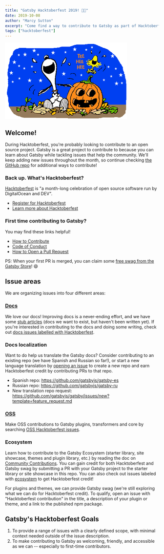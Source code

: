 ```yaml
---
title: "Gatsby Hacktoberfest 2019! 🎃👻"
date: 2019-10-08
author: "Marcy Sutton"
excerpt: "Come find a way to contribute to Gatsby as part of Hacktoberfest 2019, we'll be adding new issues all throughout the month"
tags: ["hacktoberfest"]
---
```


![Halloween with Snoopy](./snoopy-hacktoberfest.png)

## Welcome!

During Hacktoberfest, you're probably looking to contribute to an open source project. Gatsby is a great project to contribute to because you can learn about Gatsby while tackling issues that help the community. We'll keep adding new issues throughout the month, so continue checking [the GitHub repo](https://github.com/gatsbyjs/gatsby/issues) for additional ways to contribute!

### Back up. What's Hacktoberfest?

[Hacktoberfest](https://hacktoberfest.digitalocean.com/) is "a month-long celebration of open source software run by DigitalOcean and DEV".

- [Register for Hacktoberfest](https://hacktoberfest.digitalocean.com/)
- [Learn more about Hacktoberfest](https://hacktoberfest.digitalocean.com/faq)

### First time contributing to Gatsby?

You may find these links helpful!

- [How to Contribute](https://www.gatsbyjs.org/docs/how-to-contribute/)
- [Code of Conduct](https://www.gatsbyjs.org/contributing/code-of-conduct/)
- [How to Open a Pull Request](https://www.gatsbyjs.org/contributing/how-to-open-a-pull-request/)

PS: When your first PR is merged, you can claim some [free swag from the Gatsby Store](https://www.gatsbyjs.org/docs/contributor-swag/)! 😄

## Issue areas

We are organizing issues into four different areas:

### [Docs][docs-filter]

We love our docs! Improving docs is a never-ending effort, and we have some [stub articles](https://www.gatsbyjs.org/contributing/stub-list/) (docs we want to exist, but haven't been written yet). If you're interested in contributing to the docs and doing some writing, check out [docs issues labelled with Hacktoberfest][docs-filter].

[docs-filter]: https://github.com/gatsbyjs/gatsby/issues?utf8=%E2%9C%93&q=is%3Aissue+is%3Aopen+label%3A%22Hacktoberfest%22+label%3A%22type%3A+documentation%22

### Docs localization

Want to do help us translate the Gatsby docs? Consider contributing to an existing repo (we have Spanish and Russian so far!), or start a new language translation by [opening an issue](https://www.gatsbyjs.org/contributing/how-to-file-an-issue/) to create a new repo and earn Hacktoberfest credit by contributing PRs to that repo.

- Spanish repo: https://github.com/gatsbyjs/gatsby-es
- Russian repo: https://github.com/gatsbyjs/gatsby-ru
- New translation repo request: https://github.com/gatsbyjs/gatsby/issues/new?template=feature_request.md

### [OSS][oss]

Make OSS contributions to Gatsby plugins, transformers and core by searching [OSS Hacktoberfest issues][oss].

[oss]: https://github.com/gatsbyjs/gatsby/issues?utf8=%E2%9C%93&q=is%3Aissue+is%3Aopen+label%3A%22Hacktoberfest%22+-label%3A%22type%3A+documentation%22+

### Ecosystem

Learn how to contribute to the Gatsby Ecosystem (starter library, site showcase, themes and plugin library, etc.) by reading the doc on [Community Contributions](https://www.gatsbyjs.org/contributing/community-contributions/). You can gain credit for both Hacktoberfest and Gatsby swag by submitting a PR with your Gatsby project to the starter library or site showcase in this repo. You can also check out issues labeled with [ecosystem](https://github.com/gatsbyjs/gatsby/issues?utf8=%E2%9C%93&q=is%3Aissue+is%3Aopen+label%3AHacktoberfest+label%3A%F0%9F%8E%AFEcosystem+) to get Hacktoberfest credit!

For plugins and themes, we can provide Gatsby swag (we're still exploring what we can do for Hacktoberfest credit). To qualify, open an issue with "Hacktoberfest contribution" in the title, a description of your plugin or theme, and a link to the published npm package.

## Gatsby's Hacktoberfest Goals

1. To provide a range of issues with a clearly defined scope, with minimal context needed outside of the issue description.
2. To make contributing to Gatsby as welcoming, friendly, and accessible as we can -- especially to first-time contributors.

